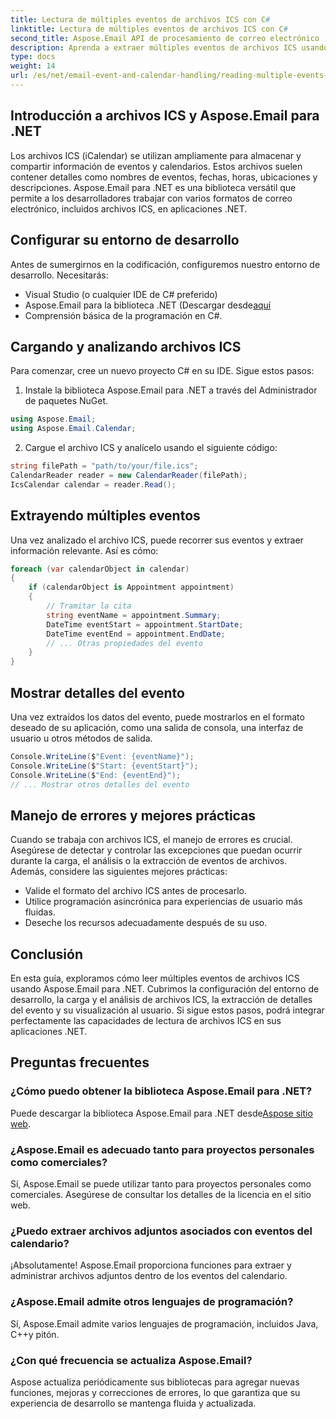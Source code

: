 ```yaml
---
title: Lectura de múltiples eventos de archivos ICS con C#
linktitle: Lectura de múltiples eventos de archivos ICS con C#
second_title: Aspose.Email API de procesamiento de correo electrónico .NET
description: Aprenda a extraer múltiples eventos de archivos ICS usando Aspose.Email para .NET. Una guía paso a paso con ejemplos de código para una gestión eficiente de eventos.
type: docs
weight: 14
url: /es/net/email-event-and-calendar-handling/reading-multiple-events-from-ics-files-with-csharp/
---
```


## Introducción a archivos ICS y Aspose.Email para .NET

Los archivos ICS (iCalendar) se utilizan ampliamente para almacenar y compartir información de eventos y calendarios. Estos archivos suelen contener detalles como nombres de eventos, fechas, horas, ubicaciones y descripciones. Aspose.Email para .NET es una biblioteca versátil que permite a los desarrolladores trabajar con varios formatos de correo electrónico, incluidos archivos ICS, en aplicaciones .NET.

## Configurar su entorno de desarrollo

Antes de sumergirnos en la codificación, configuremos nuestro entorno de desarrollo. Necesitarás:

- Visual Studio (o cualquier IDE de C# preferido)
-  Aspose.Email para la biblioteca .NET (Descargar desde[aquí](https://releases.aspose.com/email/net)
- Comprensión básica de la programación en C#.

## Cargando y analizando archivos ICS

Para comenzar, cree un nuevo proyecto C# en su IDE. Sigue estos pasos:

1. Instale la biblioteca Aspose.Email para .NET a través del Administrador de paquetes NuGet.
   
```csharp
using Aspose.Email;
using Aspose.Email.Calendar;
```

2. Cargue el archivo ICS y analícelo usando el siguiente código:

```csharp
string filePath = "path/to/your/file.ics";
CalendarReader reader = new CalendarReader(filePath);
IcsCalendar calendar = reader.Read();
```

## Extrayendo múltiples eventos

Una vez analizado el archivo ICS, puede recorrer sus eventos y extraer información relevante. Así es cómo:

```csharp
foreach (var calendarObject in calendar)
{
    if (calendarObject is Appointment appointment)
    {
        // Tramitar la cita
        string eventName = appointment.Summary;
        DateTime eventStart = appointment.StartDate;
        DateTime eventEnd = appointment.EndDate;
        // ... Otras propiedades del evento
    }
}
```

## Mostrar detalles del evento

Una vez extraídos los datos del evento, puede mostrarlos en el formato deseado de su aplicación, como una salida de consola, una interfaz de usuario u otros métodos de salida.

```csharp
Console.WriteLine($"Event: {eventName}");
Console.WriteLine($"Start: {eventStart}");
Console.WriteLine($"End: {eventEnd}");
// ... Mostrar otros detalles del evento
```

## Manejo de errores y mejores prácticas

Cuando se trabaja con archivos ICS, el manejo de errores es crucial. Asegúrese de detectar y controlar las excepciones que puedan ocurrir durante la carga, el análisis o la extracción de eventos de archivos. Además, considere las siguientes mejores prácticas:

- Valide el formato del archivo ICS antes de procesarlo.
- Utilice programación asincrónica para experiencias de usuario más fluidas.
- Deseche los recursos adecuadamente después de su uso.

## Conclusión

En esta guía, exploramos cómo leer múltiples eventos de archivos ICS usando Aspose.Email para .NET. Cubrimos la configuración del entorno de desarrollo, la carga y el análisis de archivos ICS, la extracción de detalles del evento y su visualización al usuario. Si sigue estos pasos, podrá integrar perfectamente las capacidades de lectura de archivos ICS en sus aplicaciones .NET.

## Preguntas frecuentes

### ¿Cómo puedo obtener la biblioteca Aspose.Email para .NET?

 Puede descargar la biblioteca Aspose.Email para .NET desde[Aspose sitio web](https://releases.aspose.com/email/net).

### ¿Aspose.Email es adecuado tanto para proyectos personales como comerciales?

Sí, Aspose.Email se puede utilizar tanto para proyectos personales como comerciales. Asegúrese de consultar los detalles de la licencia en el sitio web.

### ¿Puedo extraer archivos adjuntos asociados con eventos del calendario?

¡Absolutamente! Aspose.Email proporciona funciones para extraer y administrar archivos adjuntos dentro de los eventos del calendario.

### ¿Aspose.Email admite otros lenguajes de programación?

Sí, Aspose.Email admite varios lenguajes de programación, incluidos Java, C++y pitón.

### ¿Con qué frecuencia se actualiza Aspose.Email?

Aspose actualiza periódicamente sus bibliotecas para agregar nuevas funciones, mejoras y correcciones de errores, lo que garantiza que su experiencia de desarrollo se mantenga fluida y actualizada.